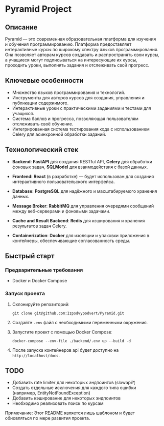 # Pyramid Project

## Описание

Pyramid — это современная образовательная платформа для изучения и обучения программированию. Платформа предоставляет интерактивные курсы по широкому спектру языков программирования. Она позволяет авторам курсов создавать и распространять свои курсы, а учащиеся могут подписываться на интересующие их курсы, проходить уроки, выполнять задания и отслеживать свой прогресс.

## Ключевые особенности

-   Множество языков программирования и технологий.
-   Инструменты для авторов курсов для создания, управления и публикации содержимого.
-   Интерактивные уроки с практическими заданиями и тестами для учащихся.
-   Система баллов и прогресса, позволяющая пользователям отслеживать своё обучение.
-   Интегрированная система тестирования кода с использованием Celery для асинхронной обработки заданий.

## Технологический стек

-   **Backend**: **FastAPI** для создания RESTful API, **Celery** для обработки фоновых задач, **SQLModel** для взаимодействия с базой данных.

-   **Frontend**: **React** (в разработке) — будет использован для создания интерактивного пользовательского интерфейса.
-   **Database**: **PostgreSQL** для надёжного и масштабируемого хранения данных.
-   **Message Broker**: **RabbitMQ** для управления очередями сообщений между веб-серверами и фоновыми задачами.
-   **Cache and Result Backend**: **Redis** для кэширования и хранения результатов задач Celery.
-   **Containerization**: **Docker** для изоляции и упаковки приложения в контейнеры, обеспечивающие согласованность среды.

## Быстрый старт

### Предварительные требования

-   Docker и Docker Compose

### Запуск проекта

1. Склонируйте репозиторий:

    ```
    git clone git@github.com:Izpodvypodvert/Pyramid.git
    ```

2. Создайте `.env` файл с необходимыми переменными окружения.

3. Запустите проект с помощью Docker Compose:

    ```
    docker-compose --env-file ./backend/.env up --build -d
    ```

4. После запуска контейнеров api будет доступно на `http://localhost/docs`.

## TODO

-   Добавить rate limiter для некоторых эндпоинтов (slowapi?)
-   Создать отдельные исключения для каждого типа ошибки (например, EntityNotFoundException)
-   Добавить кэширование для некоторых эндпоинтов
-   Необходимо реализовать поиск по курсам

Примечание: Этот README является лишь шаблоном и будет обновляться по мере развития проекта.
